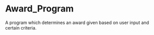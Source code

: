 # Award_Program
A program which determines an award given based on user input and certain criteria.
